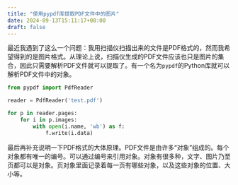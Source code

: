 ```yaml
---
title: "使用pypdf库提取PDF文件中的图片"
date: 2024-09-13T15:11:17+08:00
draft: false
---
```


最近我遇到了这么一个问题：我用扫描仪扫描出来的文件是PDF格式的，然而我希望得到的是图片格式。从理论上说，扫描仪生成的PDF文件应该也只是图片的集合，因此只需要解析PDF文件就可以提取了。有一个名为`pypdf`的Python库就可以解析PDF文件中的对象。

```python
from pypdf import PdfReader

reader = PdfReader('test.pdf')

for p in reader.pages:
    for i in p.images:
        with open(i.name, 'wb') as f:
            f.write(i.data)
```

最后再补充说明一下PDF格式的大体原理。PDF文件是由许多“对象”组成的。每个对象都有唯一的编号。可以通过编号来引用对象。对象有很多种，文字、图片乃至页都可以是对象。页对象里面记录着每一页有哪些对象，以及这些对象的位置、大小等。
